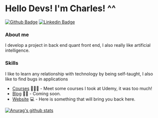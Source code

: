 # Hello Devs! I'm Charles! ^^

[![Github Badge](https://img.shields.io/badge/-Github-000?style=flat-square&logo=Github&logoColor=white&link=https://github.com/charleslana)](https://github.com/charleslana)
[![Linkedin Badge](https://img.shields.io/badge/-LinkedIn-blue?style=flat-square&logo=Linkedin&logoColor=white&link=https://www.linkedin.com/in/charleslana/)](https://www.linkedin.com/in/charleslana/)

### About me
I develop a project in back end quant front end, I also really like artificial intelligence.

### Skills
I like to learn any relationship with technology by being self-taught, I also like to find bugs in applications

- [Courses](https://www.udemy.com/user/charles-lana-marques-da-silva/) 👨🏼‍🏫 - Meet some courses I took at Udemy, it was too much!
- [Blog](https://github.com/charleslana) ✍🏼 - Coming soon.
- [Website](https://www.charleslana.com.br/) 💻 - Here is something that will bring you back here.


[![Anurag's github stats](https://github-readme-stats.vercel.app/api?username=charleslana&show_icons=true&theme=dracula)](https://github.com/anuraghazra/github-readme-stats)